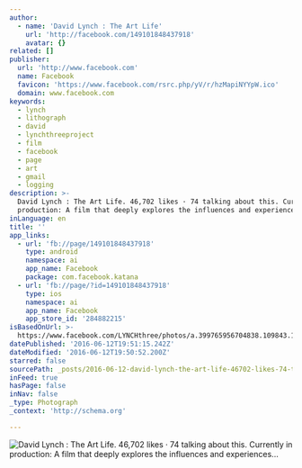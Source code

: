 ```yaml
---
author:
  - name: 'David Lynch : The Art Life'
    url: 'http://facebook.com/149101848437918'
    avatar: {}
related: []
publisher:
  url: 'http://www.facebook.com'
  name: Facebook
  favicon: 'https://www.facebook.com/rsrc.php/yV/r/hzMapiNYYpW.ico'
  domain: www.facebook.com
keywords:
  - lynch
  - lithograph
  - david
  - lynchthreeproject
  - film
  - facebook
  - page
  - art
  - gmail
  - logging
description: >-
  David Lynch : The Art Life. 46,702 likes · 74 talking about this. Currently in
  production: A film that deeply explores the influences and experiences...
inLanguage: en
title: ''
app_links:
  - url: 'fb://page/149101848437918'
    type: android
    namespace: ai
    app_name: Facebook
    package: com.facebook.katana
  - url: 'fb://page/?id=149101848437918'
    type: ios
    namespace: ai
    app_name: Facebook
    app_store_id: '284882215'
isBasedOnUrl: >-
  https://www.facebook.com/LYNCHthree/photos/a.399765956704838.109843.149101848437918/1291271860887572/?type=3&theater
datePublished: '2016-06-12T19:51:15.242Z'
dateModified: '2016-06-12T19:50:52.200Z'
starred: false
sourcePath: _posts/2016-06-12-david-lynch-the-art-life-46702-likes-74-talking-about.md
inFeed: true
hasPage: false
inNav: false
_type: Photograph
_context: 'http://schema.org'

---
```

![David Lynch : The Art Life. 46,702 likes · 74 talking about this. Currently in production: A film that deeply explores the influences and experiences...](https://scontent.xx.fbcdn.net/t31.0-8/s720x720/13131109_1291271860887572_3852079156487541552_o.jpg)